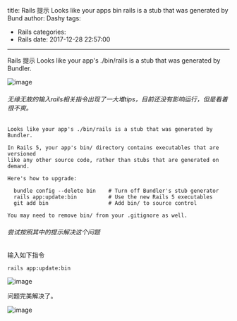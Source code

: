 title: Rails 提示  Looks like your apps bin rails is a stub that was generated by Bund
author: Dashy
tags:
  - Rails
categories:
  - Rails
date: 2017-12-28 22:57:00
---
Rails 提示 Looks like your app's ./bin/rails is a stub that was generated by Bundler.

![image](http://p16vszsby.bkt.clouddn.com/rails_issue_tips.png?attname=&e=1514445128&token=NYX5b6QaVFGMB5vzHSgy0lp2jGcBlHXbg7YIca07:LyVSwgYzyFIGDFLy6dUX_8sIWi8)

###### 无缘无故的输入rails相关指令出现了一大堆tips，目前还没有影响运行，但是看着很不爽。

```
Looks like your app's ./bin/rails is a stub that was generated by Bundler.

In Rails 5, your app's bin/ directory contains executables that are versioned
like any other source code, rather than stubs that are generated on demand.

Here's how to upgrade:

  bundle config --delete bin    # Turn off Bundler's stub generator
  rails app:update:bin          # Use the new Rails 5 executables
  git add bin                   # Add bin/ to source control

You may need to remove bin/ from your .gitignore as well.
```

###### 尝试按照其中的提示解决这个问题

输入如下指令
```
rails app:update:bin
```

![image](http://p16vszsby.bkt.clouddn.com/rails_issue_solution.png?attname=&e=1514445128&token=NYX5b6QaVFGMB5vzHSgy0lp2jGcBlHXbg7YIca07:gMnRViHhqWh6oDmB1qK7LGj-dqY)

问题完美解决了。

![image](http://p16vszsby.bkt.clouddn.com/rails_issue_result.png?attname=&e=1514445128&token=NYX5b6QaVFGMB5vzHSgy0lp2jGcBlHXbg7YIca07:Qhu1XGU8QnHi4hoLXLFXD7XyjGA)